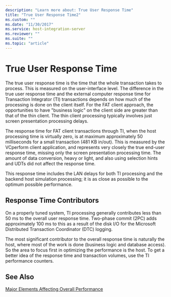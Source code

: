 ```yaml
---
description: "Learn more about: True User Response Time"
title: "True User Response Time2"
ms.custom: ""
ms.date: "11/30/2017"
ms.service: host-integration-server
ms.reviewer: ""
ms.suite: ""
ms.topic: "article"
---
```

# True User Response Time
The true user response time is the time that the whole transaction takes to process. This is measured on the user-interface level. The difference in the true user response time and the external computer response time for Transaction Integrator (TI) transactions depends on how much of the processing is done on the client itself. For the FAT client approach, the opportunities to have "business logic" on the client side are greater than that of the thin client. The thin client processing typically involves just screen presentation processing delays.  
  
 The response time for FAT client transactions through TI, when the host processing time is virtually zero, is at maximum approximately 50 milliseconds for a small transaction (481 KB in/out). This is measured by the VCperform client application, and represents very closely the true end-user response time, missing only the screen presentation processing time. The amount of data conversion, heavy or light, and also using selection hints and UDTs did not affect the response time.  
  
 This response time includes the LAN delays for both TI processing and the backend host simulation processing; it is as close as possible to the optimum possible performance.  
  
## Response Time Contributors  
 On a properly tuned system, TI processing generally contributes less than 50 ms to the overall user response time. Two-phase commit (2PC) adds approximately 100 ms to this as a result of the disk I/O for the Microsoft Distributed Transaction Coordinator (DTC) logging.  
  
 The most significant contributor to the overall response time is naturally the host, where most of the work is done (business logic and database access). So the area to focus first in optimizing the performance is the host. To get a better idea of the response time and transaction volumes, use the TI performance counters.  
  
## See Also  
 [Major Elements Affecting Overall Performance](../core/major-elements-affecting-overall-performance1.md)
